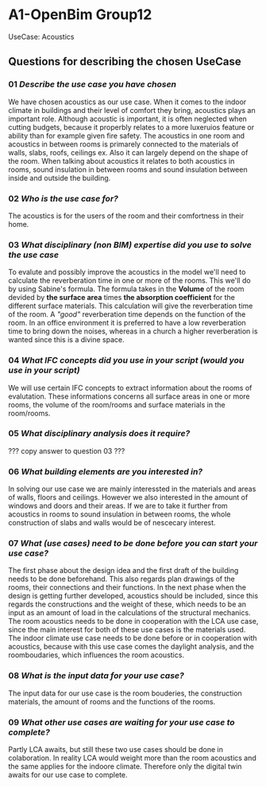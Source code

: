 # A1-OpenBim Group12
UseCase: Acoustics

## Questions for describing the chosen UseCase

### 01 *Describe the use case you have chosen*
We have chosen acoustics as our use case. When it comes to the indoor climate in buildings and their level of comfort they bring, acoustics plays an important role. Although acoustic is important, it is often neglected when cutting budgets, because it properbly relates to a more luxeruios feature or ability than for example given fire safety. The acoustics in one room and acoustics in between rooms is primarely connected to the materials of walls, slabs, roofs, ceilings ex. Also it can largely depend on the shape of the room. When talking about acoustics it relates to both acoustics in rooms, sound insulation in between rooms and sound insulation between inside and outside the building. 

### 02 *Who is the use case for?*
The acoustics is for the users of the room and their comfortness in their home. 

### 03 *What disciplinary (non BIM) expertise did you use to solve the use case*
To evalute and possibly improve the acoustics in the model we'll need to calculate the reverberation time in one or more of the rooms. This we'll do by using Sabine's formula. The formula takes in the **Volume** of the room devided by **the surface area** times **the absorption coefficient** for the different surface materials. This calculation will give the reverberation time of the room. A *"good"* reverberation time depends on the function of the room. In an office environment it is preferred to have a low reverberation time to bring down the noises, whereas in a church a higher reverberation is wanted since this is a divine space. 

### 04 *What IFC concepts did you use in your script (would you use in your script)*
We will use certain IFC concepts to extract information about the rooms of evalutation. These informations concerns all surface areas in one or more rooms, the volume of the room/rooms and surface materials in the room/rooms. 

### 05 *What disciplinary analysis does it require?*
??? copy answer to question 03 ???

### 06 *What building elements are you interested in?*
In solving our use case we are mainly interessted in the materials and areas of walls, floors and ceilings. However we also interested in the amount of windows and doors and their areas. If we are to take it further from acoustics in rooms to sound insulation in between rooms, the whole construction of slabs and walls would be of nescecary interest.  

### 07 *What (use cases) need to be done before you can start your use case?*
The first phase about the design idea and the first draft of the building needs to be done beforehand. This also regards plan drawings of the rooms, their connections and their functions. In the next phase when the design is getting further developed, acoustics should be included, since this regards the constructions and the weight of these, which needs to be an input as an amount of load in the calculations of the structural mechanics. 
The room acoustics needs to be done in cooperation with the LCA use case, since the main interest for both of these use cases is the materials used. The indoor climate use case needs to be done before or in cooperation with acoustics, because with this use case comes the daylight analysis, and the roomboudaries, which influences the room acoustics. 

### 08 *What is the input data for your use case?*
The input data for our use case is the room bouderies, the construction materials, the amount of rooms and the functions of the rooms. 


### 09 *What other use cases are waiting for your use case to complete?*
Partly LCA awaits, but still these two use cases should be done in colaboration. In reality LCA would weight more than the room acoustics and the same applies for the indoore climate. Therefore only the digital twin awaits for our use case to complete. 


